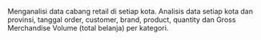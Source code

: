 Menganalisi data cabang retail di setiap kota. Analisis data setiap kota dan provinsi, tanggal order, customer, brand, product, quantity dan Gross Merchandise Volume (total belanja) per kategori.
